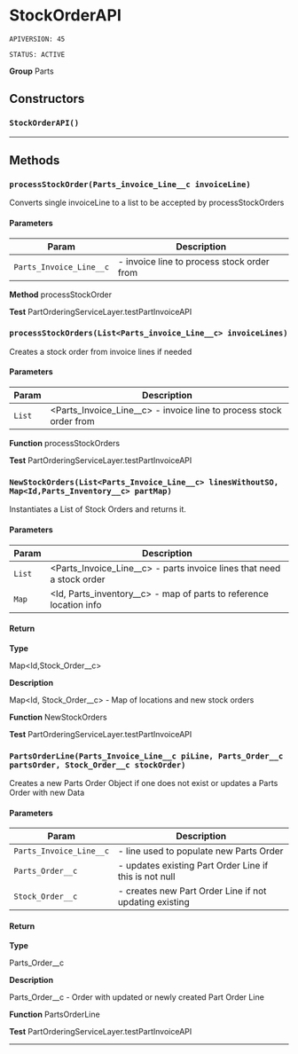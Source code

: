 # StockOrderAPI

`APIVERSION: 45`

`STATUS: ACTIVE`



**Group** Parts

## Constructors
### `StockOrderAPI()`
---
## Methods
### `processStockOrder(Parts_invoice_Line__c invoiceLine)`

Converts single invoiceLine to a list to be accepted by processStockOrders

#### Parameters

|Param|Description|
|---|---|
|`Parts_Invoice_Line__c`|- invoice line to process stock order from|


**Method** processStockOrder


**Test** PartOrderingServiceLayer.testPartInvoiceAPI

### `processStockOrders(List<Parts_invoice_Line__c> invoiceLines)`

Creates a stock order from invoice lines if needed

#### Parameters

|Param|Description|
|---|---|
|`List`|<Parts_Invoice_Line__c> - invoice line to process stock order from|


**Function** processStockOrders


**Test** PartOrderingServiceLayer.testPartInvoiceAPI

### `NewStockOrders(List<Parts_Invoice_Line__c> linesWithoutSO, Map<Id,Parts_Inventory__c> partMap)`

Instantiates a List of Stock Orders and returns it.

#### Parameters

|Param|Description|
|---|---|
|`List`|<Parts_Invoice_Line__c> - parts invoice lines that need a stock order|
|`Map`|<Id, Parts_inventory__c> - map of parts to reference location info|

#### Return

**Type**

Map&lt;Id,Stock_Order__c&gt;

**Description**

Map&lt;Id, Stock_Order__c&gt; - Map of locations and new stock orders


**Function** NewStockOrders


**Test** PartOrderingServiceLayer.testPartInvoiceAPI

### `PartsOrderLine(Parts_Invoice_Line__c piLine, Parts_Order__c partsOrder, Stock_Order__c stockOrder)`

Creates a new Parts Order Object if one does not exist or updates a Parts Order with new Data

#### Parameters

|Param|Description|
|---|---|
|`Parts_Invoice_Line__c`|- line used to populate new Parts Order|
|`Parts_Order__c`|- updates existing Part Order Line if this is not null|
|`Stock_Order__c`|- creates new Part Order Line if not updating existing|

#### Return

**Type**

Parts_Order__c

**Description**

Parts_Order__c - Order with updated or newly created Part Order Line


**Function** PartsOrderLine


**Test** PartOrderingServiceLayer.testPartInvoiceAPI

---
